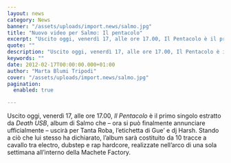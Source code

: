```yaml
---
layout: news
category: News
banner: "/assets/uploads/import.news/salmo.jpg"
title: "Nuovo video per Salmo: Il pentacolo"
excerpt: "Uscito oggi, venerdì 17, alle ore 17.00, Il Pentacolo è il primo singolo estratto da Death USB, album di Salmo che – ora si può finalmente annunciare ufficialmente – uscirà per Tanta Roba, l’etichetta di Gue’ e dj Harsh. Stando a ciò che lui stesso ha dichiarato, l’album sarà costituito da 10 tracce a cavallo [&hellip"
quote: ""
description: "Uscito oggi, venerdì 17, alle ore 17.00, Il Pentacolo è il primo singolo estratto da Death USB, album di Salmo che – ora si può finalmente annunciare ufficialmente – uscirà per Tanta Roba, l’etichetta di Gue’ e dj Harsh. Stando a ciò che lui stesso ha dichiarato, l’album sarà costituito da 10 tracce a cavallo [&hellip"
keywords: ""
date: 2012-02-17T00:00:00.000+01:00
author: "Marta Blumi Tripodi"
cover: "/assets/uploads/import.news/salmo.jpg"
pagination:
  enabled: true

---
```


Uscito oggi, venerdì 17, alle ore 17.00, _Il Pentacolo_ è il primo singolo estratto da _Death USB_, album di Salmo che – ora si può finalmente annunciare ufficialmente – uscirà per Tanta Roba, l’etichetta di Gue’ e dj Harsh. Stando a ciò che lui stesso ha dichiarato, l’album sarà costituito da 10 tracce a cavallo tra electro, dubstep e rap hardcore, realizzate nell’arco di una sola settimana all’interno della Machete Factory.  